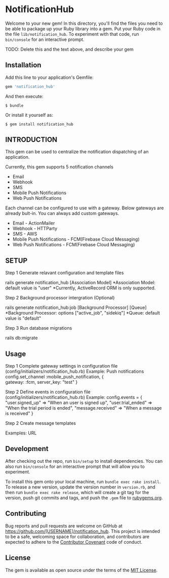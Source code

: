 # NotificationHub

Welcome to your new gem! In this directory, you'll find the files you need to be able to package up your Ruby library into a gem. Put your Ruby code in the file `lib/notification_hub`. To experiment with that code, run `bin/console` for an interactive prompt.

TODO: Delete this and the text above, and describe your gem

## Installation

Add this line to your application's Gemfile:

```ruby
gem 'notification_hub'
```

And then execute:

    $ bundle

Or install it yourself as:

    $ gem install notification_hub

## INTRODUCTION

This gem can be used to centralize the notification dispatching of an application.

Currently, this gem supports 5 notification channels
* Email	
* Webhook
* SMS
* Mobile Push Notifications
* Web Push Notifications

Each channel can be configured to use with a gateway. 
Below gateways are already bult-in. You can always add custom gateways.
* Email	- ActionMailer
* Webhook - HTTParty
* SMS - AWS
* Mobile Push Notifications - FCM(Firebase Cloud Messaging)
* Web Push Notifications - FCM(Firebase Cloud Messaging)

## SETUP

Step 1
Generate relavant configuration and template files

rails generate notification_hub [Association Model] 
*Association Model: default value is "user"
*Currently, ActiveRecord ORM is only supported.

Step 2
Background processor intergration (Optional)

rails generate notification_hub:job [Background Processor] [Queue]
*Background Processor: options ["active_job", "sidekiq"]
*Queue: default value is "default"

Step 3
Run database migrations

rails db:migrate


## Usage

Step 1
Complete gateway settings in configuration file (config/initializers/notification_hub.rb)
Example: Push notifications
config.set_channel :mobile_push_notification, {  
  gateway: :fcm,
  server_key: "test"
}

Step 2
Define events in configuration file (config/initializers/notification_hub.rb)
Example:
config.events = {  
  "user.signed_up" => "When an user is signed up",
  "user.trial_ended" => "When the trial period is ended",
  "message.received" => "When a message is received"
}


Step 2
Create message templates

Examples: URL



## Development

After checking out the repo, run `bin/setup` to install dependencies. You can also run `bin/console` for an interactive prompt that will allow you to experiment.

To install this gem onto your local machine, run `bundle exec rake install`. To release a new version, update the version number in `version.rb`, and then run `bundle exec rake release`, which will create a git tag for the version, push git commits and tags, and push the `.gem` file to [rubygems.org](https://rubygems.org).

## Contributing

Bug reports and pull requests are welcome on GitHub at https://github.com/[USERNAME]/notification_hub. This project is intended to be a safe, welcoming space for collaboration, and contributors are expected to adhere to the [Contributor Covenant](http://contributor-covenant.org) code of conduct.


## License

The gem is available as open source under the terms of the [MIT License](http://opensource.org/licenses/MIT).

